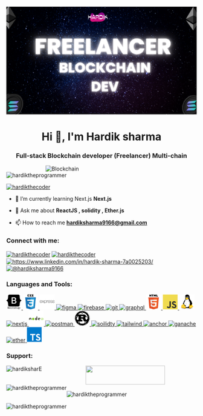 ![logo](https://github.com/hardiktheprogrammer/hardikbio/blob/main/Purple%20Black%203D%20and%20Modern%20Thank%20You%20500%20Items%20Sold%20Twitter%20Post.png)
<h1 align="center">Hi 👋, I'm Hardik sharma</h1>
<h3 align="center">Full-stack Blockchain developer (Freelancer) Multi-chain</h3>
<img align = "right" alt = "Blockchain" width="400" src="https://c.tenor.com/TCKfBcXic2oAAAAd/ethereum-eth.gif">

<p align="left"> <img src="https://komarev.com/ghpvc/?username=hardiktheprogrammer&label=Profile%20views&color=0e75b6&style=flat" alt="hardiktheprogrammer" /> </p>

<p align="left"> <a href="https://twitter.com/hardikthecoder" target="blank"><img src="https://img.shields.io/twitter/follow/hardikthecoder?logo=twitter&style=for-the-badge" alt="hardikthecoder" /></a> </p>

- 🌱 I’m currently learning Next.js **Next.js**

- 💬 Ask me about **ReactJS , solidity , Ether.js**

- 📫 How to reach me **hardiksharma9166@gmail.com**

<h3 align="left">Connect with me:</h3>
<p align="left">


<a href="https://t.me/Hardikthecoder" target="blank"><img align="center" src="https://img.icons8.com/color/48/null/telegram-app--v1.png" alt="hardikthecoder" height="30" width="40" /></a>
<a href="https://twitter.com/hardikthecoder" target="blank"><img align="center" src="https://raw.githubusercontent.com/rahuldkjain/github-profile-readme-generator/master/src/images/icons/Social/twitter.svg" alt="hardikthecoder" height="30" width="40" /></a>
<a href="https://linkedin.com/in/https://www.linkedin.com/in/hardik-sharma-7a0025203/" target="blank"><img align="center" src="https://raw.githubusercontent.com/rahuldkjain/github-profile-readme-generator/master/src/images/icons/Social/linked-in-alt.svg" alt="https://www.linkedin.com/in/hardik-sharma-7a0025203/" height="30" width="40" /></a>
<a href="https://medium.com/@hardiksharma9166" target="blank"><img align="center" src="https://raw.githubusercontent.com/rahuldkjain/github-profile-readme-generator/master/src/images/icons/Social/medium.svg" alt="@hardiksharma9166" height="30" width="40" /></a>
</p>



<h3 align="left">Languages and Tools:</h3>
<p align="left"> <a href="https://getbootstrap.com" target="_blank" rel="noreferrer"> <img src="https://raw.githubusercontent.com/devicons/devicon/master/icons/bootstrap/bootstrap-plain-wordmark.svg" alt="bootstrap" width="40" height="40"/> </a> <a href="https://www.w3schools.com/css/" target="_blank" rel="noreferrer"> <img src="https://raw.githubusercontent.com/devicons/devicon/master/icons/css3/css3-original-wordmark.svg" alt="css3" width="40" height="40"/> </a> <a href="https://expressjs.com" target="_blank" rel="noreferrer"> <img src="https://raw.githubusercontent.com/devicons/devicon/master/icons/express/express-original-wordmark.svg" alt="express" width="40" height="40"/> </a> <a href="https://www.figma.com/" target="_blank" rel="noreferrer"> <img src="https://www.vectorlogo.zone/logos/figma/figma-icon.svg" alt="figma" width="40" height="40"/> </a> <a href="https://firebase.google.com/" target="_blank" rel="noreferrer"> <img src="https://www.vectorlogo.zone/logos/firebase/firebase-icon.svg" alt="firebase" width="40" height="40"/> </a> <a href="https://git-scm.com/" target="_blank" rel="noreferrer"> <img src="https://www.vectorlogo.zone/logos/git-scm/git-scm-icon.svg" alt="git" width="40" height="40"/> </a> <a href="https://graphql.org" target="_blank" rel="noreferrer"> <img src="https://www.vectorlogo.zone/logos/graphql/graphql-icon.svg" alt="graphql" width="40" height="40"/> </a> <a href="https://www.w3.org/html/" target="_blank" rel="noreferrer"> <img src="https://raw.githubusercontent.com/devicons/devicon/master/icons/html5/html5-original-wordmark.svg" alt="html5" width="40" height="40"/> </a> <a href="https://developer.mozilla.org/en-US/docs/Web/JavaScript" target="_blank" rel="noreferrer"> <img src="https://raw.githubusercontent.com/devicons/devicon/master/icons/javascript/javascript-original.svg" alt="javascript" width="40" height="40"/> </a> <a href="https://www.linux.org/" target="_blank" rel="noreferrer"> <img src="https://raw.githubusercontent.com/devicons/devicon/master/icons/linux/linux-original.svg" alt="linux" width="40" height="40"/> </a> <a href="https://nextjs.org/" target="_blank" rel="noreferrer"> <img src="https://cdn.worldvectorlogo.com/logos/nextjs-2.svg" alt="nextjs" width="40" height="40"/> </a> <a href="https://nodejs.org" target="_blank" rel="noreferrer"> <img src="https://raw.githubusercontent.com/devicons/devicon/master/icons/nodejs/nodejs-original-wordmark.svg" alt="nodejs" width="40" height="40"/> </a> <a href="https://postman.com" target="_blank" rel="noreferrer"> <img src="https://www.vectorlogo.zone/logos/getpostman/getpostman-icon.svg" alt="postman" width="40" height="40"/> </a> <a href="https://www.rust-lang.org" target="_blank" rel="noreferrer"> <img src="https://raw.githubusercontent.com/devicons/devicon/master/icons/rust/rust-plain.svg" alt="rust" width="40" height="40"/> </a> 
<a href="https://docs.soliditylang.org/" target= "_blank" rel="noreferrer"> <img src="https://www.logo.wine/a/logo/Solidity/Solidity-Logo.wine.svg" alt="soilidty" width="40" height="40"/> </a>
<a href="https://tailwindcss.com/" target="_blank" rel="noreferrer"> <img src="https://www.vectorlogo.zone/logos/tailwindcss/tailwindcss-icon.svg" alt="tailwind" width="40" height="40"/> </a> 
<a href="https://www.anchor-lang.com/" target="_blank" rel="noreferrer"> <img src="https://www.anchor-lang.com/_next/image?url=%2Flogo.png&w=64&q=75" alt="anchor" width="40" height="40"/> </a> 
<a href="https://trufflesuite.com/ganache/" target="_blank" rel="noreferrer"> <img src="https://seeklogo.com/images/G/ganache-logo-1EB72084A8-seeklogo.com.png" alt="ganache" width="40" height="40"/> </a> 
<a href="https://docs.ethers.io/" target="_blank" rel="noreferrer"> <img src="https://res.cloudinary.com/divzjiip8/image/upload/v1624392472/logos/ethers_blue.png" alt="ether" width="40" height="40"/> </a>
<a href="https://www.typescriptlang.org/" target="_blank" rel="noreferrer"> <img src="https://raw.githubusercontent.com/devicons/devicon/master/icons/typescript/typescript-original.svg" alt="typescript" width="40" height="40"/> </a> </p>

<h3 align="left">Support:</h3>
<p><a href="https://www.buymeacoffee.com/hardiksharE"> <img align="left" src="https://cdn.buymeacoffee.com/buttons/v2/default-yellow.png" height="50" width="210" alt="hardiksharE" /></a>
<a href="https://www.linkedin.com/in/hardik-sharma-7a0025203/"><img  align = "left" src="https://img.shields.io/badge/linkedin-0077B5.svg?style=for-the-badge&logo=linkedin&logoColor=white" height="50" width="210"/></a>


</p><br><br>

<p><img align="left" src="https://github-readme-stats.vercel.app/api/top-langs?username=hardiktheprogrammer&show_icons=true&locale=en&layout=compact" alt="hardiktheprogrammer" /></p>

<p>&nbsp;<img align="center" src="https://github-readme-stats.vercel.app/api?username=hardiktheprogrammer&show_icons=true&locale=en" alt="hardiktheprogrammer" /></p>

<p><img align="center" src="https://github-readme-streak-stats.herokuapp.com/?user=hardiktheprogrammer&" alt="hardiktheprogrammer" /></p>
